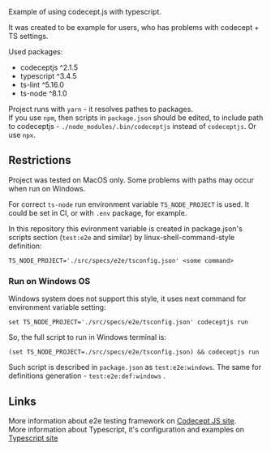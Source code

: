 

Example of using codecept.js with typescript.

It was created to be example for users, who has problems with codecept + TS settings.

Used packages:

- codeceptjs ^2.1.5
- typescript ^3.4.5
- ts-lint ^5.16.0
- ts-node ^8.1.0

Project runs with `yarn` - it resolves pathes to packages.
<br/>If you use `npm`, then scripts in `package.json` should be edited, to include path to codeceptjs - `./node_modules/.bin/codeceptjs` instead of `codeceptjs`. Or use `npx`.

## Restrictions

Project was tested on MacOS only. Some problems with paths may occur when run on Windows.

For correct `ts-node` run environment variable `TS_NODE_PROJECT` is used.
It could be set in CI, or with `.env` package, for example.

In this repository this evironment variable is created in package.json's scripts section (`test:e2e` and similar) by linux-shell-command-style definition:

```
TS_NODE_PROJECT='./src/specs/e2e/tsconfig.json' <some command>
```

### Run on Windows OS

Windows system does not support this style, it uses next command for environment variable setting:

```
set TS_NODE_PROJECT='./src/specs/e2e/tsconfig.json' codeceptjs run
```

So, the full script to run in Windows terminal is:

```
(set TS_NODE_PROJECT=./src/specs/e2e/tsconfig.json) && codeceptjs run
```

Such script is described in `package.json` as `test:e2e:windows`. The same for definitions generation - `test:e2e:def:windows` .

## Links

More information about e2e testing framework on
[Codecept JS site](https://codecept.io).
<br>
More information about Typescript, it's configuration and examples on [Typescript site](https://www.typescriptlang.org/)
